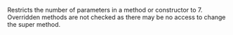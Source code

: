 
Restricts the number of parameters in a method or constructor to 7. Overridden methods are not checked as there may be no access to change the super method.
